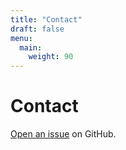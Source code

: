```yaml
---
title: "Contact"
draft: false
menu:
  main:
    weight: 90
---
```


# Contact

[Open an issue](https://github.com/mattfu25/hugo-mock-landing-page/issues/new) on GitHub.
